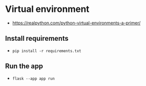 # Virtual environment
* https://realpython.com/python-virtual-environments-a-primer/

## Install requirements
* `pip install -r requirements.txt`

## Run the app
* `flask --app app run`